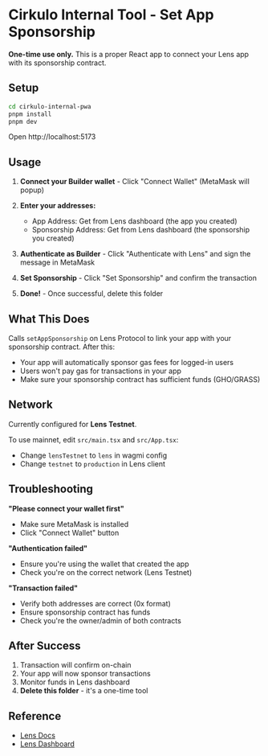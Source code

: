 # Cirkulo Internal Tool - Set App Sponsorship

**One-time use only.** This is a proper React app to connect your Lens app with its sponsorship contract.

## Setup

```bash
cd cirkulo-internal-pwa
pnpm install
pnpm dev
```

Open http://localhost:5173

## Usage

1. **Connect your Builder wallet** - Click "Connect Wallet" (MetaMask will popup)

2. **Enter your addresses:**
   - App Address: Get from Lens dashboard (the app you created)
   - Sponsorship Address: Get from Lens dashboard (the sponsorship you created)

3. **Authenticate as Builder** - Click "Authenticate with Lens" and sign the message in MetaMask

4. **Set Sponsorship** - Click "Set Sponsorship" and confirm the transaction

5. **Done!** - Once successful, delete this folder

## What This Does

Calls `setAppSponsorship` on Lens Protocol to link your app with your sponsorship contract. After this:
- Your app will automatically sponsor gas fees for logged-in users
- Users won't pay gas for transactions in your app
- Make sure your sponsorship contract has sufficient funds (GHO/GRASS)

## Network

Currently configured for **Lens Testnet**.

To use mainnet, edit `src/main.tsx` and `src/App.tsx`:
- Change `lensTestnet` to `lens` in wagmi config
- Change `testnet` to `production` in Lens client

## Troubleshooting

**"Please connect your wallet first"**
- Make sure MetaMask is installed
- Click "Connect Wallet" button

**"Authentication failed"**
- Ensure you're using the wallet that created the app
- Check you're on the correct network (Lens Testnet)

**"Transaction failed"**
- Verify both addresses are correct (0x format)
- Ensure sponsorship contract has funds
- Check you're the owner/admin of both contracts

## After Success

1. Transaction will confirm on-chain
2. Your app will now sponsor transactions
3. Monitor funds in Lens dashboard
4. **Delete this folder** - it's a one-time tool

## Reference

- [Lens Docs](https://lens.xyz/docs/protocol/sponsorships/sponsoring-transactions)
- [Lens Dashboard](https://developer.lens.xyz/)
